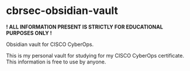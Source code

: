 # cbrsec-obsidian-vault
**! ALL INFORMATION PRESENT IS STRICTLY FOR EDUCATIONAL PURPOSES ONLY !**

Obsidian vault for CISCO CyberOps.

This is my personal vault for studying for my CISCO CyberOps certificate. This information is free to use by anyone.
